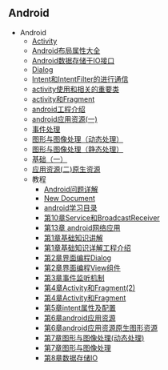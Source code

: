 ## Android
- Android
  - [Activity](Android/Activity.md)
  - [Android布局属性大全](Android/Android布局属性大全.md)
  - [Android数据存储于IO接口](Android/Android数据存储于IO接口.md)
  - [Dialog](Android/Dialog.md)
  - [Intent和IntentFilter的进行通信](Android/Intent和IntentFilter的进行通信.md)
  - [activity使用和相关的重要类](Android/activity使用和相关的重要类.md)
  - [activity和Fragment](Android/activity和Fragment.md)
  - [android工程介绍](Android/android工程介绍.md)
  - [android应用资源(一)](Android/android应用资源(一).md)
  - [事件处理](Android/事件处理.md)
  - [图形与图像处理（动态处理）](Android/图形与图像处理（动态处理）.md)
  - [图形与图像处理（静态处理）](Android/图形与图像处理（静态处理）.md)
  - [基础（一）](Android/基础（一）.md)
  - [应用资源(二)原生资源](Android/应用资源(二)原生资源.md)
  - 教程
    - [Android问题详解](Android/教程/Android问题详解.md)
    - [New Document](Android/教程/New%20Document.md)
    - [android学习目录](Android/教程/android学习目录.md)
    - [第10章Service和BroadcastReceiver](Android/教程/第10章Service和BroadcastReceiver.md)
    - [第13章 android网络应用](Android/教程/第13章%20android网络应用.md)
    - [第1章基础知识讲解](Android/教程/第1章基础知识讲解.md)
    - [第1章基础知识详解工程介绍](Android/教程/第1章基础知识详解工程介绍.md)
    - [第2章界面编程Dialog](Android/教程/第2章界面编程Dialog.md)
    - [第2章界面编程View组件](Android/教程/第2章界面编程View组件.md)
    - [第3章事件监听机制](Android/教程/第3章事件监听机制.md)
    - [第4章Activity和Fragment(2)](Android/教程/第4章Activity和Fragment(2).md)
    - [第4章Activity和Fragment](Android/教程/第4章Activity和Fragment.md)
    - [第5章intent属性及配置](Android/教程/第5章intent属性及配置.md)
    - [第6章android应用资源](Android/教程/第6章android应用资源.md)
    - [第6章android应用资源原生图形资源](Android/教程/第6章android应用资源原生图形资源.md)
    - [第7章图形与图像处理(动态处理)](Android/教程/第7章图形与图像处理(动态处理).md)
    - [第7章图形与图像处理](Android/教程/第7章图形与图像处理.md)
    - [第8章数据存储IO](Android/教程/第8章数据存储IO.md)
